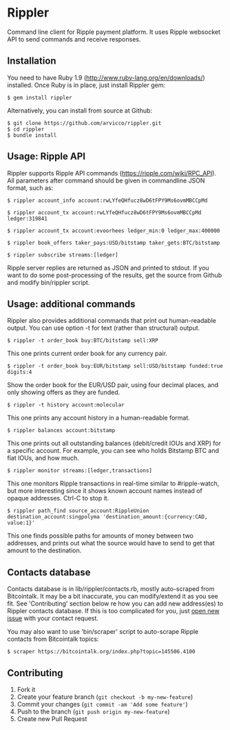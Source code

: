 # Rippler

Command line client for Ripple payment platform. It uses Ripple websocket API to send commands and receive responses.

## Installation

You need to have Ruby 1.9 (http://www.ruby-lang.org/en/downloads/) installed. Once Ruby is in place, just install Rippler gem:

    $ gem install rippler

Alternatively, you can install from source at Github:

    $ git clone https://github.com/arvicco/rippler.git
    $ cd rippler
    $ bundle install

## Usage: Ripple API

Rippler supports Ripple API commands (https://ripple.com/wiki/RPC_API). All parameters after command should be given in commandline JSON format, such as:

    $ rippler account_info account:rwLYfeQHfucz8wD6tFPY9Ms6ovmMBCCpMd

    $ rippler account_tx account:rwLYfeQHfucz8wD6tFPY9Ms6ovmMBCCpMd ledger:319841

    $ rippler account_tx account:evoorhees ledger_min:0 ledger_max:400000

    $ rippler book_offers taker_pays:USD/bitstamp taker_gets:BTC/bitstamp

    $ rippler subscribe streams:[ledger]

Ripple server replies are returned as JSON and printed to stdout. If you want to do some post-processing of the results, get the source from Github and modify bin/rippler script.

## Usage: additional commands

Rippler also provides additional commands that print out human-readable output. You can use option -t for text (rather than structural) output.

    $ rippler -t order_book buy:BTC/bitstamp sell:XRP

This one prints current order book for any currency pair.

    $ rippler -t order_book buy:EUR/bitstamp sell:USD/bitstamp funded:true digits:4

Show the order book for the EUR/USD pair, using four decimal places, and only showing offers as they are funded.

    $ rippler -t history account:molecular

This one prints any account history in a human-readable format.

    $ rippler balances account:bitstamp

This one prints out all outstanding balances (debit/credit IOUs and XRP) for a specific account. For example, you can see who holds Bitstamp BTC and fiat IOUs, and how much.

    $ rippler monitor streams:[ledger,transactions]

This one monitors Ripple transactions in real-time similar to #ripple-watch, but more interesting since it shows known account names instead of opaque addresses. Ctrl-C to stop it.

	$ rippler path_find source_account:RippleUnion destination_account:singpolyma 'destination_amount:{currency:CAD, value:1}'

This one finds possible paths for amounts of money between two addresses, and prints out what the source would have to send to get that amount to the destination.

## Contacts database

Contacts database is in lib/rippler/contacts.rb, mostly auto-scraped from Bitcointalk. It may be a bit inaccurate, you can modify/extend it as you see fit. See 'Contributing' section below re how you can add new address(es) to Rippler contacts database. If this is too complicated for you, just [open new issue](https://github.com/arvicco/rippler/issues/new) with your contact request.

You may also want to use 'bin/scraper' script to auto-scrape Ripple contacts from Bitcointalk topics:

    $ scraper https://bitcointalk.org/index.php?topic=145506.4100

## Contributing

1. Fork it
2. Create your feature branch (`git checkout -b my-new-feature`)
3. Commit your changes (`git commit -am 'Add some feature'`)
4. Push to the branch (`git push origin my-new-feature`)
5. Create new Pull Request
